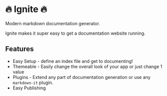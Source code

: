 # :fire: Ignite :fire:

Modern markdown documentation generator.

Ignite makes it super easy to get a documentation website running.

## Features

* Easy Setup - define an index file and get to documenting!
* Themeable - Easily change the overall look of your app or just change 1 value
* Plugins - Extend any part of documentation generation or use any `markdown-it` plugin.
* Easy Publishing
